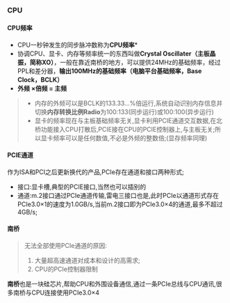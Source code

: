 ## 

### CPU

#### CPU频率
- CPU一秒钟发生的同步脉冲数称为**CPU频率***
- 协调CPU、显卡、内存等频率统一的东西叫做**Crystal Oscillater（主板晶振，简称XO）**，一般在靠近南桥的地方，可以提供24MHz的基础频率，经过PPL和差分器，**输出100MHz的基础频率（电脑平台基础频率，Base Clock，BCLK）**
- **外频 $\times$倍频 = 主频**
> - 内存的外频可以是BCLK的133.33...%倍运行,系统自动识别内存信息并切换**内存转换比例Radio**为100:133(同步运行)或100:100(异步运行)
> - 显卡的频率现在与主板基础频率无关,显卡利用PCIE通道交互数据,在北桥功能接入CPU打散后,PCIE接在CPU的PCIE控制器上,与主板无关;所以显卡频率可以是任何数值,不必是外频的整数倍;(显存频率同理)


#### PCIE通道
作为ISA和PCI之后更新换代的产品,PCIe存在通道和接口两种形式;
- 接口:显卡槽,典型的PCIE接口,当然也可以插别的
- 通道:m.2接口通过PCIe通道传输,雷电三接口也是,此时PCIe以通道形式存在
PCIe3.0$\times$1的速度为1.0GB/s,当前m.2接口即为PCIe3.0$\times$4的通道,最多不超过4GB/s;


#### 南桥
> 无法全部使用PCIe通道的原因:
> 1. 大量超高速通道对成本和设计的高需求;
> 2. CPU的PCIe控制器限制

**南桥**也是一块硅芯片,帮助CPU和外围设备通信,通过一条PCIe总线与CPU通讯,很多南桥与CPU连接使用PCIe3.0$\times$4
